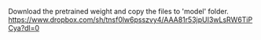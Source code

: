 Download the pretrained weight and copy the files to 'model' folder.
https://www.dropbox.com/sh/tnsf0lw6psszvy4/AAA81r53jpUI3wLsRW6TiPCya?dl=0
